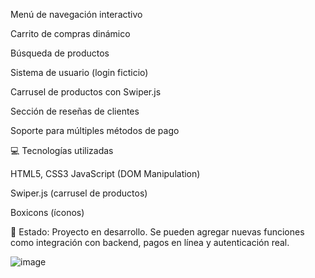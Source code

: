 Menú de navegación interactivo

Carrito de compras dinámico

Búsqueda de productos

Sistema de usuario (login ficticio)

Carrusel de productos con Swiper.js

Sección de reseñas de clientes

Soporte para múltiples métodos de pago

💻 Tecnologías utilizadas

HTML5, CSS3
JavaScript (DOM Manipulation)

Swiper.js (carrusel de productos)

Boxicons (íconos)


📌 Estado: Proyecto en desarrollo. Se pueden agregar nuevas funciones como integración con backend, pagos en línea y autenticación real.

![image](https://github.com/user-attachments/assets/9062ef0c-3d69-4eab-912d-3658bb983e36)
